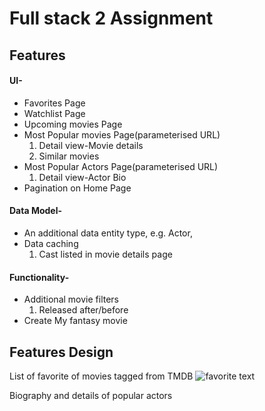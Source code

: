 # Full stack 2 Assignment


## Features
#### UI-

* Favorites Page
* Watchlist Page
* Upcoming movies Page
* Most Popular movies Page(parameterised URL)
    1. Detail view-Movie details
    2. Similar movies
* Most Popular Actors Page(parameterised URL)
    1. Detail view-Actor Bio
* Pagination on Home Page

####  Data Model-
- An additional data entity type, e.g. Actor, 
- Data caching
    1. Cast listed in movie details page

####  Functionality-
* Additional movie filters
    1. Released after/before
* Create My fantasy movie

## Features Design


List of favorite of movies tagged from TMDB
![favorite text](assets/favorite.png)


Biography and details of popular actors
